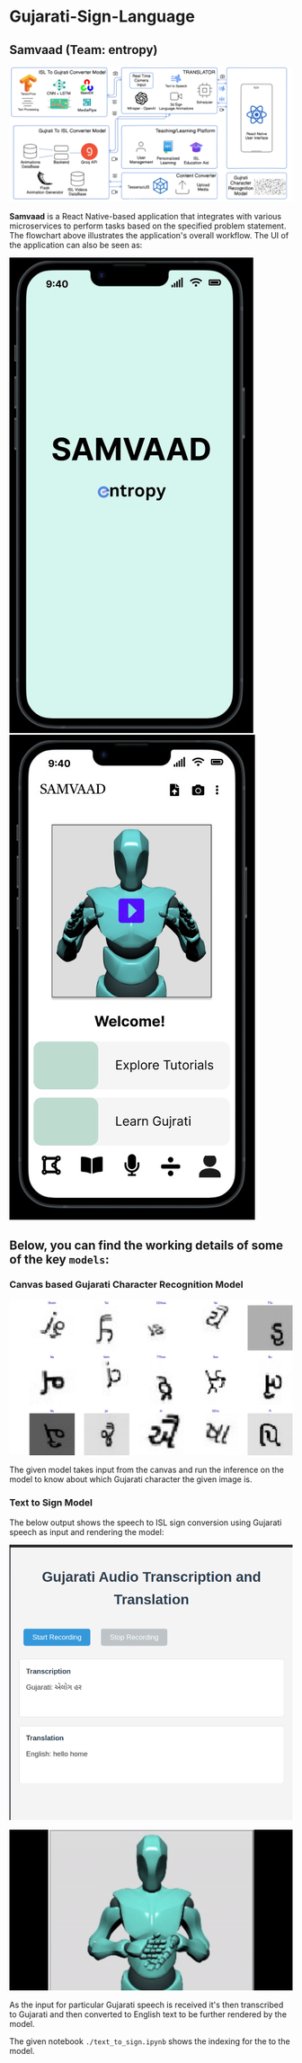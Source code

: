 # Gujarati-Sign-Language

## Samvaad (Team: entropy)

![image-20240909095150960](./public/chart.png)

**Samvaad** is a React Native-based application that integrates with various microservices to perform tasks based on the specified problem statement. The flowchart above illustrates the application's overall workflow. The UI of the application can also be seen as: 

![image-UI2](./public/UI2.jpeg)
![image-UI1](./public/UI1.jpeg)


## Below, you can find the working details of some of the key `models`:

### Canvas based Gujarati Character Recognition Model

![image-OCR](./public/OCR.jpeg)

The given model takes input from the canvas and run the inference on the model to know about which Gujarati character the given image is. 

### Text to Sign Model 

The below output shows the speech to ISL sign conversion using Gujarati speech as input and rendering the model:

![image-UI2](./public/input.png)

![model](./public/model.gif)

As the input for particular Gujarati speech is received it's then transcribed to Gujarati and then converted to English text to be further rendered by the model.

The given notebook `./text_to_sign.ipynb` shows the indexing for the to the model. 